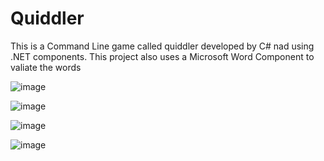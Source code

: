 # Quiddler
This is a Command Line game called quiddler developed by C# nad using .NET components.
This project also uses a Microsoft Word Component to valiate the words

![image](https://user-images.githubusercontent.com/76800871/233499623-50af6edb-2554-4533-9c3b-1a0c92f0b0cb.png)

![image](https://user-images.githubusercontent.com/76800871/233499755-1c2b91ef-09ff-4c35-8f9a-e53b919cbf67.png)

![image](https://user-images.githubusercontent.com/76800871/233499925-b2323030-ea05-41fa-9e0d-6477b7b6d36a.png)

![image](https://user-images.githubusercontent.com/76800871/233499970-41eec16a-40f8-4954-896c-cc22a2820dd4.png)
